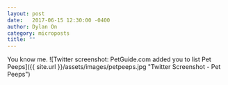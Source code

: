 ```yaml
---
layout: post
date:   2017-06-15 12:30:00 -0400
author: Dylan On
category: microposts
title: ""
---
```


You know me.
![Twitter screenshot: PetGuide.com added you to list Pet Peeps]({{ site.url }}/assets/images/petpeeps.jpg "Twitter Screenshot - Pet Peeps")